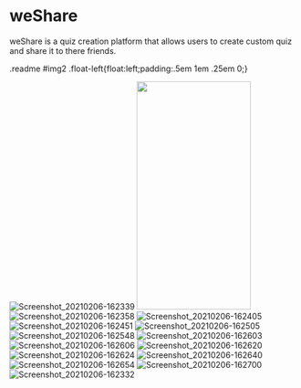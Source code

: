 # weShare
weShare is a quiz creation platform that allows users to create custom quiz and share it to there friends.

.readme #img2 .float-left{float:left;padding:.5em 1em .25em 0;}

![Screenshot_20210206-162339](https://user-images.githubusercontent.com/70664666/137780485-cf8fe17e-c7c7-40b6-a317-1c782672d79c.png)
<img id="img2" src="https://user-images.githubusercontent.com/70664666/137780485-cf8fe17e-c7c7-40b6-a317-1c782672d79c.png" left=200  width="200" height="400" />
![Screenshot_20210206-162358](https://user-images.githubusercontent.com/70664666/137780491-0e4dca85-9c0f-4216-8b11-fd7f850f7360.png)
![Screenshot_20210206-162405](https://user-images.githubusercontent.com/70664666/137780495-391225ec-2a4a-4e5e-8f52-04b4836523f4.png)
![Screenshot_20210206-162451](https://user-images.githubusercontent.com/70664666/137780498-855e1ffb-a1d7-42b5-b878-d697bef68662.png)
![Screenshot_20210206-162505](https://user-images.githubusercontent.com/70664666/137780503-4719630e-991f-4c89-be80-c0263a0b0db9.png)
![Screenshot_20210206-162548](https://user-images.githubusercontent.com/70664666/137780521-a03b4191-9aaf-4a4a-87a7-e9675692fb22.png)
![Screenshot_20210206-162603](https://user-images.githubusercontent.com/70664666/137780528-97ec2705-0b15-49fb-ad70-8b3b46aeb533.png)
![Screenshot_20210206-162606](https://user-images.githubusercontent.com/70664666/137780538-8c96618f-f5e3-413e-8b35-82031e6783b4.png)
![Screenshot_20210206-162620](https://user-images.githubusercontent.com/70664666/137780548-8f99ba45-d898-439e-9e32-fcfff8442598.png)
![Screenshot_20210206-162624](https://user-images.githubusercontent.com/70664666/137780554-079dd414-7701-46a4-be6d-4e241fe93bf4.png)
![Screenshot_20210206-162640](https://user-images.githubusercontent.com/70664666/137780565-5d91cb47-db44-4a2a-9ecc-a82ca222d37f.png)
![Screenshot_20210206-162654](https://user-images.githubusercontent.com/70664666/137780586-23181bc0-9c03-46da-be59-1481e8b00591.png)
![Screenshot_20210206-162700](https://user-images.githubusercontent.com/70664666/137780592-c302d703-8c99-4694-a911-c8dff35d5e1a.png)
![Screenshot_20210206-162332](https://user-images.githubusercontent.com/70664666/137780595-67de9fc4-fec8-4704-8d90-85908a366132.png)
